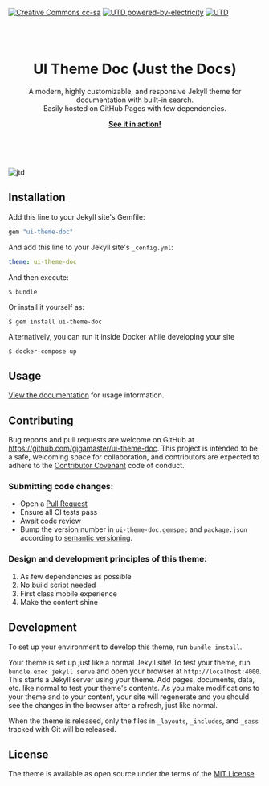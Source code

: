 [![Creative Commons cc-sa](http://ForTheBadge.com/images/badges/cc-sa.svg)](https://creativecommons.org/licenses/by-sa/4.0) 
[![UTD powered-by-electricity](http://ForTheBadge.com/images/badges/powered-by-electricity.svg)](https://github.com/gigamaster/ui-theme-doc)
[![UTD](https://forthebadge.com/images/badges/built-with-love.svg)](https://github.com/gigamaster/ui-theme-doc)


<br><br>
<p align="center">
    <h1 align="center">UI Theme Doc (Just the Docs)</h1>
    <p align="center">A modern, highly customizable, and responsive Jekyll theme for documentation with built-in search.<br>Easily hosted on GitHub Pages with few dependencies.</p>
    <p align="center"><strong><a href="https://gigamaster.github.io/ui-theme-doc/">See it in action!</a></strong></p>
    <br><br><br>
</p>

![jtd](https://user-images.githubusercontent.com/896475/47384541-89053c80-d6d5-11e8-98dc-dba16e192de9.gif)

## Installation

Add this line to your Jekyll site's Gemfile:

```ruby
gem "ui-theme-doc"
```

And add this line to your Jekyll site's `_config.yml`:

```yaml
theme: ui-theme-doc
```

And then execute:

    $ bundle

Or install it yourself as:

    $ gem install ui-theme-doc

Alternatively, you can run it inside Docker while developing your site

    $ docker-compose up

## Usage

[View the documentation](https://gigamaster.github.io/ui-theme-doc/) for usage information.

## Contributing

Bug reports and pull requests are welcome on GitHub at https://github.com/gigamaster/ui-theme-doc. This project is intended to be a safe, welcoming space for collaboration, and contributors are expected to adhere to the [Contributor Covenant](http://contributor-covenant.org) code of conduct.

### Submitting code changes:

- Open a [Pull Request](https://github.com/gigamaster/ui-theme-doc/pulls)
- Ensure all CI tests pass
- Await code review
- Bump the version number in `ui-theme-doc.gemspec` and `package.json` according to [semantic versioning](https://semver.org/).

### Design and development principles of this theme:

1. As few dependencies as possible
2. No build script needed
3. First class mobile experience
4. Make the content shine

## Development

To set up your environment to develop this theme, run `bundle install`.

Your theme is set up just like a normal Jekyll site! To test your theme, run `bundle exec jekyll serve` and open your browser at `http://localhost:4000`. This starts a Jekyll server using your theme. Add pages, documents, data, etc. like normal to test your theme's contents. As you make modifications to your theme and to your content, your site will regenerate and you should see the changes in the browser after a refresh, just like normal.

When the theme is released, only the files in `_layouts`, `_includes`, and `_sass` tracked with Git will be released.

## License

The theme is available as open source under the terms of the [MIT License](http://opensource.org/licenses/MIT).
